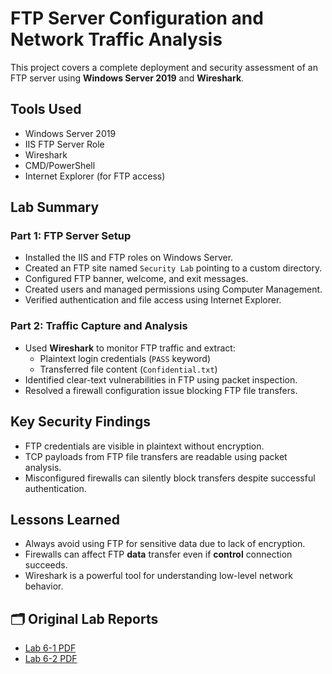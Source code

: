 # FTP Server Configuration and Network Traffic Analysis

This project covers a complete deployment and security assessment of an FTP server using **Windows Server 2019** and **Wireshark**.

## Tools Used
- Windows Server 2019
- IIS FTP Server Role
- Wireshark
- CMD/PowerShell
- Internet Explorer (for FTP access)

## Lab Summary

### Part 1: FTP Server Setup
- Installed the IIS and FTP roles on Windows Server.
- Created an FTP site named `Security Lab` pointing to a custom directory.
- Configured FTP banner, welcome, and exit messages.
- Created users and managed permissions using Computer Management.
- Verified authentication and file access using Internet Explorer.

### Part 2: Traffic Capture and Analysis
- Used **Wireshark** to monitor FTP traffic and extract:
  - Plaintext login credentials (`PASS` keyword)
  - Transferred file content (`Confidential.txt`)
- Identified clear-text vulnerabilities in FTP using packet inspection.
- Resolved a firewall configuration issue blocking FTP file transfers.

## Key Security Findings
- FTP credentials are visible in plaintext without encryption.
- TCP payloads from FTP file transfers are readable using packet analysis.
- Misconfigured firewalls can silently block transfers despite successful authentication.

## Lessons Learned
- Always avoid using FTP for sensitive data due to lack of encryption.
- Firewalls can affect FTP **data** transfer even if **control** connection succeeds.
- Wireshark is a powerful tool for understanding low-level network behavior.

## 🗂 Original Lab Reports
- [Lab 6-1 PDF](./Lab6-1_Report.pdf)
- [Lab 6-2 PDF](./Lab6-2_Report.pdf)
